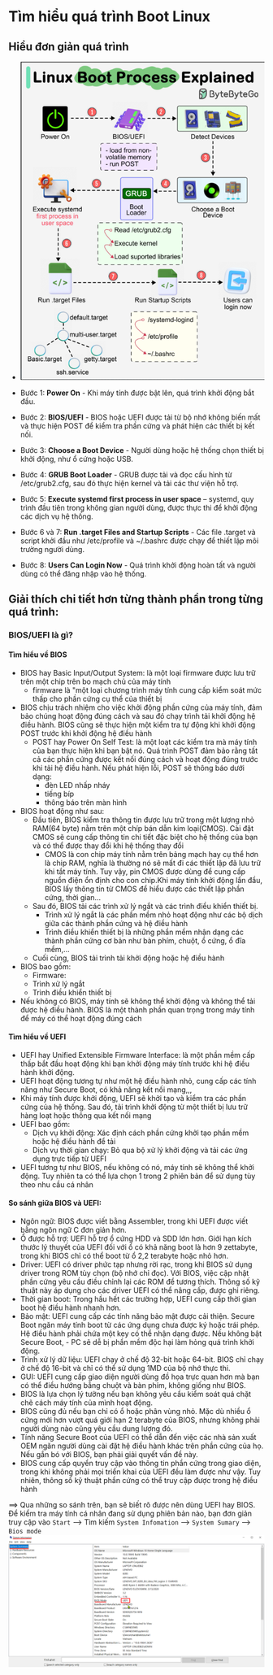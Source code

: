 # Tìm hiểu quá trình Boot Linux

## Hiểu đơn giản quá trình
- ![](/Anh/Screenshot_186.png)

- Bước 1: **Power On** - Khi máy tính được bật lên, quá trình khởi động bắt đầu.
- Bước 2: **BIOS/UEFI** - BIOS hoặc UEFI được tải từ bộ nhớ không biến mất và thực hiện POST để kiểm tra phần cứng và phát hiện các thiết bị kết nối.
- Bước 3: **Choose a Boot Device** - Người dùng hoặc hệ thống chọn thiết bị khởi động, như ổ cứng hoặc USB.
- Bước 4: **GRUB Boot Loader** - GRUB được tải và đọc cấu hình từ /etc/grub2.cfg, sau đó thực hiện kernel và tải các thư viện hỗ trợ.
- Bước 5: **Execute systemd first process in user space** – systemd, quy trình đầu tiên trong không gian người dùng, được thực thi để khởi động các dịch vụ hệ thống.
- Bước 6 và 7: **Run .target Files and Startup Scripts** - Các file .target và script khởi đầu như /etc/profile và ~/.bashrc được chạy để thiết lập môi trường người dùng.
- Bước 8: **Users Can Login Now** - Quá trình khởi động hoàn tất và người dùng có thể đăng nhập vào hệ thống.

## Giải thích chi tiết hơn từng thành phần trong từng quá trình:
### BIOS/UEFI là gì?
#### Tìm hiểu về BIOS
- BIOS hay Basic Input/Output System: là một loại firmware được lưu trữ trên một chip trên bo mạch chủ của máy tính
  - firmware là "một loại chương trình máy tính cung cấp kiểm soát mức thấp cho phần cứng cụ thể của thiết bị
- BIOS chịu trách nhiệm cho việc khởi động phần cứng của máy tính, đảm bảo chúng hoạt động đúng cách và sau đó chạy trình tải khởi động hệ điều hành. BIOS cũng sẽ thực hiện một kiểm tra tự động khi khởi động POST trước khi khởi động hệ điều hành
  - POST hay Power On Self Test: là một loạt các kiểm tra mà máy tính của bạn thực hiện khi bạn bật nó. Quá trình POST đảm bảo rằng tất cả các phần cứng được kết nối đúng cách và hoạt động đúng trước khi tải hệ điều hành. Nếu phát hiện lỗi, POST sẽ thông báo dưới dạng: 
    - đèn LED nhấp nháy
    - tiếng bíp 
    - thông báo trên màn hình
- BIOS hoạt động như sau:
  - Đầu tiên, BIOS kiểm tra thông tin được lưu trữ trong một lượng nhỏ RAM(64 byte) nằm trên một chíp bán dẫn kim loại(CMOS). Cài đặt CMOS sẽ cung cấp thông tin chi tiết đặc biệt cho hệ thống của bạn và có thể được thay đổi khi hệ thống thay đổi
    - CMOS là con chip máy tính nằm trên bảng mạch hay cụ thể hơn là chip RAM, nghĩa là thường nó sẽ mất đi các thiết lập đã lưu trữ khi tắt máy tính. Tuy vậy, pin CMOS được dùng để cung cấp nguồn điện ổn định cho con chip.Khi máy tính khởi động lần đầu, BIOS lấy thông tin từ CMOS để hiểu được các thiết lập phần cứng, thời gian…
  - Sau đó, BIOS tải các trình xử lý ngắt và các trình điều khiển thiết bị. 
    - Trình xử lý ngắt là các phần mềm nhỏ hoạt động như các bộ dịch giữa các thành phần cứng và hệ điều hành
    - Trình điều khiển thiết bị là những phần mềm nhận dạng các thành phần cứng cơ bản như bàn phím, chuột, ổ cứng, ổ đĩa mềm,...
  - Cuối cùng, BIOS tải trình tải khởi động hoặc hệ điều hành
- BIOS bao gồm: 
  - Firmware: 
  - Trình xử lý ngắt
  - Trình điều khiển thiết bị
- Nếu không có BIOS, máy tính sẽ không thể khởi động và không thể tải được hệ điều hành. BIOS là một thành phần quan trọng trong máy tính để máy có thể hoạt động đúng cách

#### Tìm hiểu về UEFI
- UEFI hay Unified Extensible Firmware Interface: là một phần mềm cấp thấp bắt đầu hoạt động khi bạn khởi động máy tính trước khi hệ điều hành khởi động. 
- UEFI hoạt động tương tự như một hệ điều hành nhỏ, cung cấp các tính năng như Secure Boot, có khả năng kết nối mạng,,,
- Khi máy tính được khởi động, UEFI sẽ khởi tạo và kiểm tra các phần cứng của hệ thống. Sau đó, tải trình khởi động từ một thiết bị lưu trữ hàng loạt hoặc thông qua kết nối mạng
- UEFI bao gồm: 
  - Dịch vụ khởi động: Xác định cách phần cứng khởi tạo phần mềm hoặc hệ điều hành để tải
  - Dịch vụ thời gian chạy: Bỏ qua bộ xử lý khởi động và tải các ứng dụng trực tiếp từ UEFI
- UEFI tương tự như BIOS, nếu không có nó, máy tính sẽ không thể khởi động. Tuy nhiên ta có thể lựa chọn 1 trong 2 phiên bản để sử dụng tùy theo nhu cầu cá nhân

#### So sánh giữa BIOS và UEFI:
- Ngôn ngữ: BIOS được viết bằng Assembler, trong khi UEFI được viết bằng ngôn ngữ C đơn giản hơn.
- Ổ được hỗ trợ: UEFI hỗ trợ ổ cứng HDD và SDD lớn hơn. Giới hạn kích thước lý thuyết của UEFI đối với ổ có khả năng boot là hơn 9 zettabyte, trong khi BIOS chỉ có thể boot từ ổ 2,2 terabyte hoặc nhỏ hơn.
- Driver: UEFI có driver phức tạp nhưng rời rạc, trong khi BIOS sử dụng driver trong ROM tùy chọn (bộ nhớ chỉ đọc). Với BIOS, việc cập nhật phần cứng yêu cầu điều chỉnh lại các ROM để tương thích. Thông số kỹ thuật này áp dụng cho các driver UEFI có thể nâng cấp, được ghi riêng.
- Thời gian boot: Trong hầu hết các trường hợp, UEFI cung cấp thời gian boot hệ điều hành nhanh hơn.
- Bảo mật: UEFI cung cấp các tính năng bảo mật được cải thiện. Secure Boot ngăn máy tính boot từ các ứng dụng chưa được ký hoặc trái phép. Hệ điều hành phải chứa một key có thể nhận dạng được. Nếu không bật Secure Boot, - PC sẽ dễ bị phần mềm độc hại làm hỏng quá trình khởi động.
- Trình xử lý dữ liệu: UEFI chạy ở chế độ 32-bit hoặc 64-bit. BIOS chỉ chạy ở chế độ 16-bit và chỉ có thể sử dụng 1MD của bộ nhớ thực thi.
- GUI: UEFI cung cấp giao diện người dùng đồ họa trực quan hơn mà bạn có thể điều hướng bằng chuột và bàn phím, không giống như BIOS.
- BIOS là lựa chọn lý tưởng nếu bạn không yêu cầu kiểm soát quá chặt chẽ cách máy tính của mình hoạt động.
- BIOS cũng đủ nếu bạn chỉ có ổ hoặc phân vùng nhỏ. Mặc dù nhiều ổ cứng mới hơn vượt quá giới hạn 2 terabyte của BIOS, nhưng không phải người dùng nào cũng yêu cầu dung lượng đó.
- Tính năng Secure Boot của UEFI có thể dẫn đến việc các nhà sản xuất OEM ngăn người dùng cài đặt hệ điều hành khác trên phần cứng của họ. Nếu gắn bó với BIOS, bạn phải giải quyết vấn đề này.
- BIOS cung cấp quyền truy cập vào thông tin phần cứng trong giao diện, trong khi không phải mọi triển khai của UEFI đều làm được như vậy. Tuy nhiên, thông số kỹ thuật phần cứng có thể truy cập được trong hệ điều hành

==> Qua những so sánh trên, bạn sẽ biết rõ được nên dùng UEFI hay BIOS. Để kiểm tra máy tính cá nhân đang sử dụng phiên bản nào, bạn đơn giản truy cập vào  `Start` --> Tìm kiếm `System Infomation` --> `System Sumary` --> `Bios mode`
![](/Anh/Screenshot_187.png)